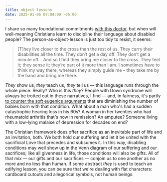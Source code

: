 ```yaml
---
title: object lessons
date: 2025-01-06 07:04:00 -05:00
---
```


I share so many foundational commitments [with this doctor](https://www.plough.com/en/topics/community/education/schooling-me-the-surgeon), but when will well-meaning Christians learn to discipline their language about disabled people? The person-as-object-lesson is just too tidy to resist, it seems: 

>[T]hey live closer to the cross than the rest of us. They carry their disabilities all the time. They don’t get a day off. They don’t get a minute off... And so I find they bring me closer to the cross. They feel it; they sense it; they’re part of it more than I am. I sometimes have to think my way there, whereas they simply guide me – they take me by the hand and bring me there.

*They* show us, *they* teach us, *they* tell us — this language runs through the whole piece. Really? Who is this *they*? People with Down syndrome will always be trotted out in these narratives, I find — and, in fairness, it's partly [to counter the soft eugenics arguments](https://www.theatlantic.com/magazine/archive/2020/12/the-last-children-of-down-syndrome/616928/) that are diminishing the number of babies born with that condition. What about a man who's had a sudden catastrophic hearing loss in his 60s? A woman in her twenties who had rheumatoid arthritis that's now in remission? An amputee? Someone living with a low-lying malaise of depression for decades on end? 

The Christian framework does offer sacrifice as an inevitable part of life and an invitation, both. We both hold our suffering and let it be united with the sacrificial Love that precedes and subsumes it. In this way, disabling conditions may well show up in the Venn diagram of our suffering and our sacrifices; like all givenness in life, those conditions will also be gifts. All of that mix — our gifts and our sacrifices — conjoin us to one another as no more and no less than human. If some abstract *they* is used to teach an edifying lesson, you can be sure that we're dealing with flat characters: cardboard cutouts and allegorical symbols, not human beings. 

